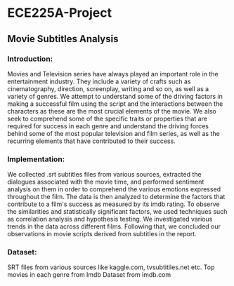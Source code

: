 # ECE225A-Project
## Movie Subtitles Analysis



### Introduction:
Movies and Television series have always played an important role in the entertainment
industry. They include a variety of crafts such as cinematography, direction, screenplay, writing
and so on, as well as a variety of genres. We attempt to understand some of the driving factors
in making a successful film using the script and the interactions between the characters as
these are the most crucial elements of the movie. We also seek to comprehend some of the
specific traits or properties that are required for success in each genre and understand the
driving forces behind some of the most popular television and film series, as well as the
recurring elements that have contributed to their success.


### Implementation:
We collected .srt subtitles files from various sources, extracted the dialogues associated
with the movie time, and performed sentiment analysis on them in order to comprehend the
various emotions expressed throughout the film. The data is then analyzed to determine the
factors that contribute to a film's success as measured by its imdb rating. To observe the
similarities and statistically significant factors, we used techniques such as correlation
analysis and hypothesis testing. We investigated various trends in the data across
different films. Following that, we concluded our observations in movie scripts
derived from subtitles in the report.


### Dataset:
SRT files from various sources like kaggle.com, tvsubtitiles.net etc.
Top movies in each genre from Imdb Dataset from imdb.com

